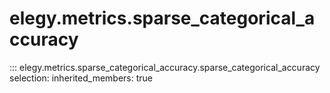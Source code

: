 
# elegy.metrics.sparse_categorical_accuracy
::: elegy.metrics.sparse_categorical_accuracy.sparse_categorical_accuracy
    selection:
        inherited_members: true